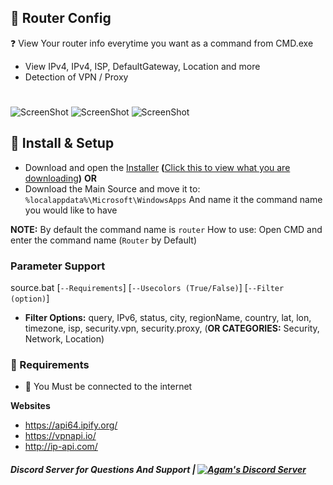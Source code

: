 ## 📶 Router Config
❓ View Your router info everytime you want as a command from CMD.exe
- View IPv4, IPv4, ISP, DefaultGateway, Location and more
- Detection of VPN / Proxy

# <Screenshots Here>
![ScreenShot](https://i.imgur.com/DkhLObD.png)
![ScreenShot](https://i.imgur.com/eWLKeYD.png)
![ScreenShot](https://i.imgur.com/FMcItlH.png)


  
## 🎯 Install & Setup
- Download and open the [Installer](<URL>) **(**[Click this to view what you are downloading](<SCRIPT_VIEW_LINK>)**)**
**OR**
- Download the Main Source and move it to:
`%localappdata%\Microsoft\WindowsApps`
And name it the command name you would like to have 

**NOTE:** By default the command name is `router`
How to use: Open CMD and enter the command name (`Router` by Default)

### Parameter Support
source.bat [`--Requirements`] [`--Usecolors (True/False)`] [`--Filter (option)`] 
- **Filter Options:**  query, IPv6, status, city, regionName, country, lat, lon, timezone, isp, security.vpn, security.proxy, (**OR CATEGORIES:** Security, Network, Location)

### 🔴 Requirements
- 📶 You Must be connected to the internet

__Websites__
- https://api64.ipify.org/
- https://vpnapi.io/
- http://ip-api.com/

##### Discord Server for Questions And Support | <a href="https://discord.gg/eQgMsakced"><img src="https://discord.com/api/guilds/847314160944939008/widget.png" alt="Agam's Discord Server"/></a>
